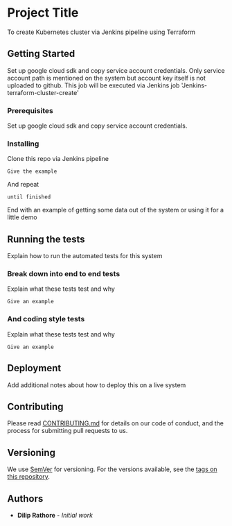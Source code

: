 # Project Title

To create Kubernetes cluster via Jenkins pipeline using Terraform

## Getting Started

Set up google cloud sdk and copy service account credentials. Only service account path is mentioned on the system but account key itself is not uploaded to github. This job will be executed via Jenkins job 'Jenkins-terraform-cluster-create'

### Prerequisites

Set up google cloud sdk and copy service account credentials.


### Installing

Clone this repo via Jenkins pipeline

```
Give the example
```

And repeat

```
until finished
```

End with an example of getting some data out of the system or using it for a little demo

## Running the tests

Explain how to run the automated tests for this system

### Break down into end to end tests

Explain what these tests test and why

```
Give an example
```

### And coding style tests

Explain what these tests test and why

```
Give an example
```

## Deployment

Add additional notes about how to deploy this on a live system


## Contributing

Please read [CONTRIBUTING.md](https://gist.github.com/PurpleBooth/b24679402957c63ec426) for details on our code of conduct, and the process for submitting pull requests to us.

## Versioning

We use [SemVer](http://semver.org/) for versioning. For the versions available, see the [tags on this repository](https://github.com/your/project/tags). 

## Authors

* **Dilip Rathore** - *Initial work* 

